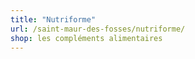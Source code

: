 ```yaml
---
title: "Nutriforme"
url: /saint-maur-des-fosses/nutriforme/
shop: les compléments alimentaires
---
```

